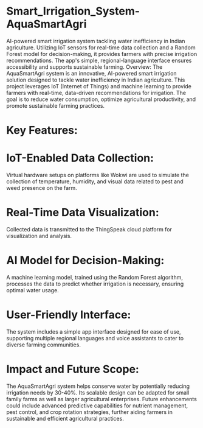 # Smart_Irrigation_System-AquaSmartAgri
AI-powered smart irrigation system tackling water inefficiency in Indian agriculture. Utilizing IoT sensors for real-time data collection and a Random Forest model for decision-making, it provides farmers with precise irrigation recommendations. The app's simple, regional-language interface ensures accessibility and supports sustainable farming.
Overview: The AquaSmartAgri system is an innovative, AI-powered smart irrigation solution designed to tackle water inefficiency in Indian agriculture. This project leverages IoT (Internet of Things) and machine learning to provide farmers with real-time, data-driven recommendations for irrigation. The goal is to reduce water consumption, optimize agricultural productivity, and promote sustainable farming practices.

# Key Features:

# IoT-Enabled Data Collection: 
Virtual hardware setups on platforms like Wokwi are used to simulate the collection of temperature, humidity, and visual data related to pest and weed presence on the farm.
# Real-Time Data Visualization: 
Collected data is transmitted to the ThingSpeak cloud platform for visualization and analysis.
# AI Model for Decision-Making: 
A machine learning model, trained using the Random Forest algorithm, processes the data to predict whether irrigation is necessary, ensuring optimal water usage.
# User-Friendly Interface: 
The system includes a simple app interface designed for ease of use, supporting multiple regional languages and voice assistants to cater to diverse farming communities.
# Impact and Future Scope: 
The AquaSmartAgri system helps conserve water by potentially reducing irrigation needs by 30-40%. Its scalable design can be adapted for small family farms as well as larger agricultural enterprises. Future enhancements could include advanced predictive capabilities for nutrient management, pest control, and crop rotation strategies, further aiding farmers in sustainable and efficient agricultural practices.
